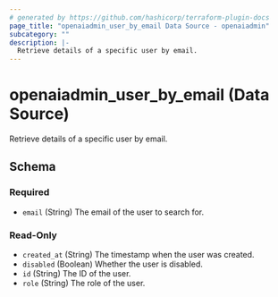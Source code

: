 ```yaml
---
# generated by https://github.com/hashicorp/terraform-plugin-docs
page_title: "openaiadmin_user_by_email Data Source - openaiadmin"
subcategory: ""
description: |-
  Retrieve details of a specific user by email.
---
```


# openaiadmin_user_by_email (Data Source)

Retrieve details of a specific user by email.



<!-- schema generated by tfplugindocs -->
## Schema

### Required

- `email` (String) The email of the user to search for.

### Read-Only

- `created_at` (String) The timestamp when the user was created.
- `disabled` (Boolean) Whether the user is disabled.
- `id` (String) The ID of the user.
- `role` (String) The role of the user.
